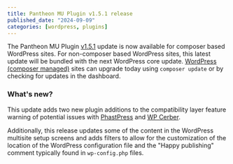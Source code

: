 ```yaml
---
title: Pantheon MU Plugin v1.5.1 release
published_date: "2024-09-09"
categories: [wordpress, plugins]
---
```


The Pantheon MU Plugin [v1.5.1](https://github.com/pantheon-systems/pantheon-mu-plugin/releases) update is now available for composer based WordPress sites. For non-composer based WordPress sites, this latest update will be bundled with the next WordPress core update. [WordPress (composer managed)](/guides/wordpress-composer) sites can upgrade today using `composer update` or by checking for updates in the dashboard.

### What's new?

This update adds two new plugin additions to the compatibility layer feature warning of potential issues with [PhastPress](/wordpress-known-issues#phastpress) and [WP Cerber](/wordpress-known-issues#wp-cerber-security-antispam--malware-scan).

Additionally, this release updates some of the content in the WordPress multisite setup screens and adds filters to allow for the customization of the location of the WordPress configuration file and the "Happy publishing" comment typically found in `wp-config.php` files.
